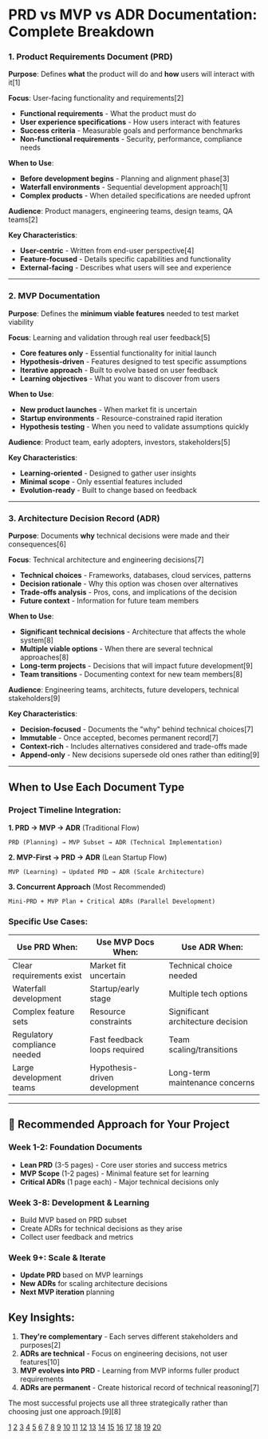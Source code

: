 # PRD vs MVP vs ADR Documentation: Complete Breakdown

### **1. Product Requirements Document (PRD)**

**Purpose**: Defines **what** the product will do and **how** users will interact with it[1]

**Focus**: User-facing functionality and requirements[2]

- **Functional requirements** - What the product must do
- **User experience specifications** - How users interact with features
- **Success criteria** - Measurable goals and performance benchmarks
- **Non-functional requirements** - Security, performance, compliance needs

**When to Use**:

- **Before development begins** - Planning and alignment phase[3]
- **Waterfall environments** - Sequential development approach[1]
- **Complex products** - When detailed specifications are needed upfront

**Audience**: Product managers, engineering teams, design teams, QA teams[2]

**Key Characteristics**:

- **User-centric** - Written from end-user perspective[4]
- **Feature-focused** - Details specific capabilities and functionality
- **External-facing** - Describes what users will see and experience

---

### **2. MVP Documentation**

**Purpose**: Defines the **minimum viable features** needed to test market viability

**Focus**: Learning and validation through real user feedback[5]

- **Core features only** - Essential functionality for initial launch
- **Hypothesis-driven** - Features designed to test specific assumptions
- **Iterative approach** - Built to evolve based on user feedback
- **Learning objectives** - What you want to discover from users

**When to Use**:

- **New product launches** - When market fit is uncertain
- **Startup environments** - Resource-constrained rapid iteration
- **Hypothesis testing** - When you need to validate assumptions quickly

**Audience**: Product team, early adopters, investors, stakeholders[5]

**Key Characteristics**:

- **Learning-oriented** - Designed to gather user insights
- **Minimal scope** - Only essential features included
- **Evolution-ready** - Built to change based on feedback

---

### **3. Architecture Decision Record (ADR)**

**Purpose**: Documents **why** technical decisions were made and their consequences[6]

**Focus**: Technical architecture and engineering decisions[7]

- **Technical choices** - Frameworks, databases, cloud services, patterns
- **Decision rationale** - Why this option was chosen over alternatives
- **Trade-offs analysis** - Pros, cons, and implications of the decision
- **Future context** - Information for future team members

**When to Use**:

- **Significant technical decisions** - Architecture that affects the whole system[8]
- **Multiple viable options** - When there are several technical approaches[8]
- **Long-term projects** - Decisions that will impact future development[9]
- **Team transitions** - Documenting context for new team members[8]

**Audience**: Engineering teams, architects, future developers, technical stakeholders[9]

**Key Characteristics**:

- **Decision-focused** - Documents the "why" behind technical choices[7]
- **Immutable** - Once accepted, becomes permanent record[7]
- **Context-rich** - Includes alternatives considered and trade-offs made
- **Append-only** - New decisions supersede old ones rather than editing[9]

---

## **When to Use Each Document Type**

### **Project Timeline Integration**:

**1. PRD → MVP → ADR** (Traditional Flow)

```
PRD (Planning) → MVP Subset → ADR (Technical Implementation)
```

**2. MVP-First → PRD → ADR** (Lean Startup Flow)

```
MVP (Learning) → Updated PRD → ADR (Scale Architecture)
```

**3. Concurrent Approach** (Most Recommended)

```
Mini-PRD + MVP Plan + Critical ADRs (Parallel Development)
```

### **Specific Use Cases**:

| **Use PRD When:**            | **Use MVP Docs When:**        | **Use ADR When:**                 |
| ---------------------------- | ----------------------------- | --------------------------------- |
| Clear requirements exist     | Market fit uncertain          | Technical choice needed           |
| Waterfall development        | Startup/early stage           | Multiple tech options             |
| Complex feature sets         | Resource constraints          | Significant architecture decision |
| Regulatory compliance needed | Fast feedback loops required  | Team scaling/transitions          |
| Large development teams      | Hypothesis-driven development | Long-term maintenance concerns    |

---

## **🎯 Recommended Approach for Your Project**

### **Week 1-2: Foundation Documents**

- **Lean PRD** (3-5 pages) - Core user stories and success metrics
- **MVP Scope** (1-2 pages) - Minimal feature set for learning
- **Critical ADRs** (1 page each) - Major technical decisions only

### **Week 3-8: Development & Learning**

- Build MVP based on PRD subset
- Create ADRs for technical decisions as they arise
- Collect user feedback and metrics

### **Week 9+: Scale & Iterate**

- **Update PRD** based on MVP learnings
- **New ADRs** for scaling architecture decisions
- **Next MVP iteration** planning

## **Key Insights**:

1. **They're complementary** - Each serves different stakeholders and purposes[2]
2. **ADRs are technical** - Focus on engineering decisions, not user features[10]
3. **MVP evolves into PRD** - Learning from MVP informs fuller product requirements
4. **ADRs are permanent** - Create historical record of technical reasoning[7]

The most successful projects use all three strategically rather than choosing just one approach.[9][8]

[1](https://www.productplan.com/glossary/product-requirements-document/)
[2](https://www.fictiv.com/articles/prd-product-requirements-document)
[3](https://www.prodpad.com/glossary/product-requirements-document/)
[4](https://www.altexsoft.com/blog/product-requirements-document/)
[5](https://www.reddit.com/r/ProductManagement/comments/ud0n61/product_requirement_document_for_a_mvp/)
[6](https://github.com/joelparkerhenderson/architecture-decision-record)
[7](https://docs.aws.amazon.com/prescriptive-guidance/latest/architectural-decision-records/adr-process.html)
[8](https://cloud.google.com/architecture/architecture-decision-records)
[9](https://learn.microsoft.com/en-us/azure/well-architected/architect-role/architecture-decision-record)
[10](https://www.redhat.com/en/blog/architecture-decision-records)
[11](https://www.reddit.com/r/SoftwareEngineering/comments/17isxgb/rfcs_vs_adrs_vs_prs/)
[12](https://adr.github.io)
[13](https://stackoverflow.com/questions/72107691/when-should-you-write-an-architecture-decision-record-adr)
[14](https://aws.amazon.com/blogs/architecture/master-architecture-decision-records-adrs-best-practices-for-effective-decision-making/)
[15](https://www.cognitect.com/blog/2011/11/15/documenting-architecture-decisions)
[16](https://www.reddit.com/r/softwarearchitecture/comments/1gz7wco/what_are_architecture_decision_records_adr_and/)
[17](https://docs.aws.amazon.com/prescriptive-guidance/latest/architectural-decision-records/welcome.html)
[18](https://webtech.wwu.edu/architecture-decision-records)
[19](https://scrum-master.org/en/architecture-decision-record-how-and-why-use-adrs/)
[20](https://icepanel.io/blog/2023-03-29-architecture-decision-records-adrs)
